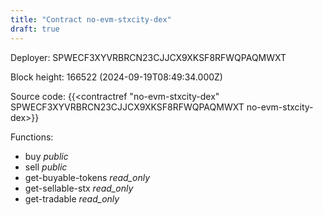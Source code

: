 ```yaml
---
title: "Contract no-evm-stxcity-dex"
draft: true
---
```

Deployer: SPWECF3XYVRBRCN23CJJCX9XKSF8RFWQPAQMWXT


 



Block height: 166522 (2024-09-19T08:49:34.000Z)

Source code: {{<contractref "no-evm-stxcity-dex" SPWECF3XYVRBRCN23CJJCX9XKSF8RFWQPAQMWXT no-evm-stxcity-dex>}}

Functions:

* buy _public_
* sell _public_
* get-buyable-tokens _read_only_
* get-sellable-stx _read_only_
* get-tradable _read_only_
